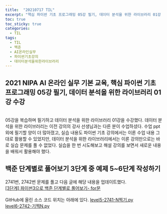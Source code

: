 ```yaml
---
title:  "20210717 TIL"
excerpt: "핵심 파이썬 기초 프로그래밍 05강 필기, 데이터 분석을 위한 라이브러리 01강 수강, 백준 단계별로 풀어보기 3단계 중 예제 3~4단계 작성(2741번, 2742번)"
toc: true
toc_sticky: true
categories:
  - TIL
tags:
  - TIL
  - 백준
  - AI온라인실무
  - 파이썬기초강의
  - 데이터분석을위한라이브러리
---
```


## 2021 NIPA AI 온라인 실무 기본 교육, 핵심 파이썬 기초 프로그래밍 05강 필기, 데이터 분석을 위한 라이브러리 01강 수강
<br>
05강을 복습하며 필기하고 데이터 분석을 위한 라이브러리 01강을 수강했다.  
데이터 분석을 위한 라이브러리는 이전 강의의 강사 선생님과는 다른 분이 수업하셨다.  
수업 ppt 외에 필기할 양이 더 많아졌고, 실습 내용도 파이썬 기초 강의에서는 이론 수업 내용 그대로 활용할 수 있었지만, 데이터 분석을 위한 라이브러리에서는 이론 강의만으로는 바로 실습 문제를 풀 수 없었다.  
실습을 한 번 시도해보고 해설 강의를 보면서 새로운 내용을 배워서 활용해야 했다.

<br>

## 백준 단계별로 풀어보기 3단계 중 예제 5\~6단계 작성하기
2741번, 2742번 문제를 풀고 다음 글에 해당 내용을 업데이트했다.    
[[3단계] 파이썬3으로 백준 단계별로 풀어보기- for문](https://leeryeongsong.github.io/baekjoon/baekjoon-step-by-step-python3-step3/)  
<br>
GitHub에 올린 소스 코드 위치는 아래에 있다.
[level5-2741-N찍기.py ](https://github.com/leeryeongsong/baekjoon-step-by-step-python3/blob/main/step3/level5-2741-N%EC%B0%8D%EA%B8%B0.py)  
[level6-2742-기찍N.py](https://github.com/leeryeongsong/baekjoon-step-by-step-python3/blob/main/step3/level6-2742-%EA%B8%B0%EC%B0%8DN.py)
<br>
<br>
